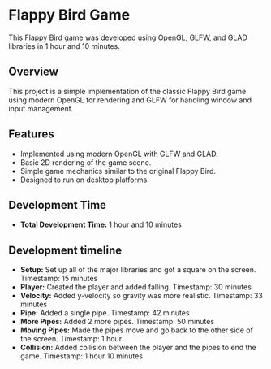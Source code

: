 # Flappy Bird Game

This Flappy Bird game was developed using OpenGL, GLFW, and GLAD libraries in 1 hour and 10 minutes.

## Overview

This project is a simple implementation of the classic Flappy Bird game using modern OpenGL for rendering and GLFW for handling window and input management.

## Features

- Implemented using modern OpenGL with GLFW and GLAD.
- Basic 2D rendering of the game scene.
- Simple game mechanics similar to the original Flappy Bird.
- Designed to run on desktop platforms.

## Development Time

- **Total Development Time:** 1 hour and 10 minutes

## Development timeline

- **Setup:** Set up all of the major libraries and got a square on the screen. Timestamp: 15 minutes
- **Player:** Created the player and added falling. Timestamp: 30 minutes
- **Velocity:** Added y-velocity so gravity was more realistic. Timestamp: 33 minutes
- **Pipe:** Added a single pipe. Timestamp: 42 minutes
- **More Pipes:** Added 2 more pipes. Timestamp: 50 minutes
- **Moving Pipes:** Made the pipes move and go back to the other side of the screen. Timestamp: 1 hour
- **Collision:** Added collision between the player and the pipes to end the game. Timestamp: 1 hour 10 minutes
